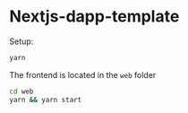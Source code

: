 # Nextjs-dapp-template

Setup:

```bash
yarn
```

The frontend is located in the `web` folder

```bash
cd web
yarn && yarn start
```

